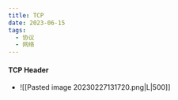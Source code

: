 ```yaml
---
title: TCP
date: 2023-06-15
tags:
  - 协议
  - 网络
---
```


#### TCP Header
- ![[Pasted image 20230227131720.png|L|500]]